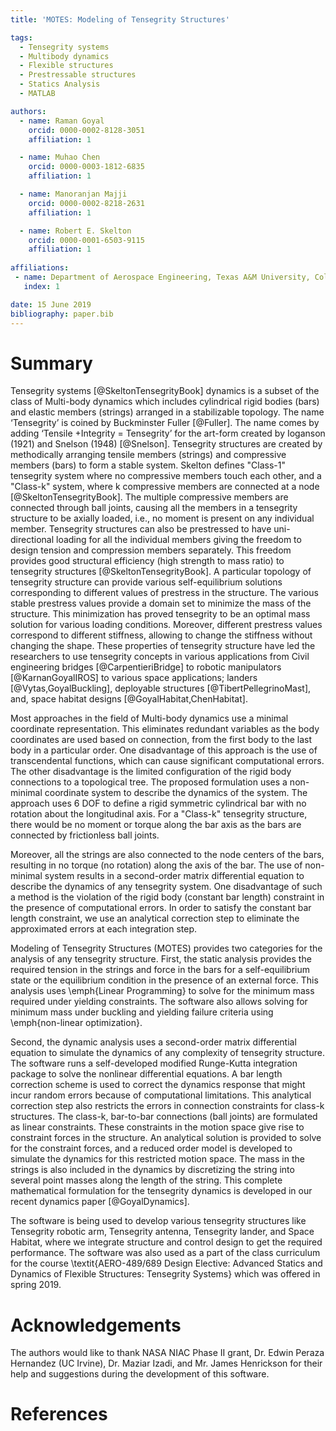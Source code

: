 ```yaml
---
title: 'MOTES: Modeling of Tensegrity Structures'

tags:
  - Tensegrity systems
  - Multibody dynamics
  - Flexible structures
  - Prestressable structures
  - Statics Analysis
  - MATLAB

authors:
  - name: Raman Goyal
    orcid: 0000-0002-8128-3051
    affiliation: 1

  - name: Muhao Chen
    orcid: 0000-0003-1812-6835
    affiliation: 1

  - name: Manoranjan Majji
    orcid: 0000-0002-8218-2631
    affiliation: 1

  - name: Robert E. Skelton
    orcid: 0000-0001-6503-9115
    affiliation: 1
    
affiliations:
 - name: Department of Aerospace Engineering, Texas A&M University, College Station, Texas, USA
   index: 1

date: 15 June 2019
bibliography: paper.bib
---
```


# Summary

Tensegrity systems [@SkeltonTensegrityBook] dynamics is a subset of the class of Multi-body dynamics which includes cylindrical rigid bodies (bars) and elastic members (strings) arranged in a stabilizable topology. The name ‘Tensegrity’ is coined by Buckminster Fuller [@Fuller]. The name comes by adding ‘Tensile +Integrity = Tensegrity’ for the art-form created by Ioganson (1921) and Snelson (1948) [@Snelson]. Tensegrity structures are created by methodically arranging tensile members (strings) and compressive members (bars) to form a stable system. Skelton defines "Class-1" tensegrity system where no compressive members touch each other, and a "Class-k" system, where k compressive members are connected at a node [@SkeltonTensegrityBook]. The multiple compressive members are connected through ball joints, causing all the members in a tensegrity structure to be axially loaded, i.e., no moment is present on any individual member. Tensegrity structures can also be prestressed to have uni-directional loading for all the individual members giving the freedom to design tension and compression members separately. This freedom provides good structural efficiency (high strength to mass ratio) to tensegrity structures [@SkeltonTensegrityBook]. A particular topology of tensegrity structure can provide various self-equilibrium solutions corresponding to different values of prestress in the structure. The various stable prestress values provide a domain set to minimize the mass of the structure. This minimization has proved tensegrity to be an optimal mass solution for various loading conditions. Moreover, different prestress values correspond to different stiffness, allowing to change the stiffness without changing the shape. These properties of tensegrity structure have led the researchers to use tensegrity concepts in various applications from Civil engineering bridges [@CarpentieriBridge] to robotic manipulators [@KarnanGoyalIROS] to various space applications; landers [@Vytas,GoyalBuckling], deployable structures [@TibertPellegrinoMast], and, space habitat designs [@GoyalHabitat,ChenHabitat].

Most approaches in the field of Multi-body dynamics use a minimal coordinate representation. This eliminates redundant variables as the body coordinates are used based on connection, from the first body to the last body in a particular order. One disadvantage of this approach is the use of transcendental functions, which can cause significant computational errors. The other disadvantage is the limited configuration of the rigid body connections to a topological tree. The proposed formulation uses a non-minimal coordinate system to describe the dynamics of the system. The approach uses 6 DOF to define a rigid symmetric cylindrical bar with no rotation about the longitudinal axis. For a "Class-k" tensegrity structure, there would be no moment or torque along the bar axis as the bars are connected by frictionless ball joints. 

Moreover, all the strings are also connected to the node centers of the bars, resulting in no torque (no rotation) along the axis of the bar. The use of non-minimal system results in a second-order matrix differential equation to describe the dynamics of any tensegrity system. One disadvantage of such a method is the violation of the rigid body (constant bar length) constraint in the presence of computational errors. In order to satisfy the constant bar length constraint, we use an analytical correction step to eliminate the approximated errors at each integration step. 

Modeling of Tensegrity Structures (MOTES) provides two categories for the analysis of any tensegrity structure. First, the static analysis provides the required tension in the strings and force in the bars for a self-equilibrium state or the equilibrium condition in the presence of an external force. This analysis uses \emph{Linear Programming} to solve for the minimum mass required under yielding constraints. The software also allows solving for minimum mass under buckling and yielding failure criteria using \emph{non-linear optimization}. 

Second, the dynamic analysis uses a second-order matrix differential equation to simulate the dynamics of any complexity of tensegrity structure. The software runs a self-developed modified Runge-Kutta integration package to solve the nonlinear differential equations. A bar length correction scheme is used to correct the dynamics response that might incur random errors because of computational limitations. This analytical correction step also restricts the errors in connection constraints for class-k structures. The class-k, bar-to-bar connections (ball joints) are formulated as linear constraints. These constraints in the motion space give rise to constraint forces in the structure. An analytical solution is provided to solve for the constraint forces, and a reduced order model is developed to simulate the dynamics for this restricted motion space. The mass in the strings is also included in the dynamics by discretizing the string into several point masses along the length of the string. This complete mathematical formulation for the tensegrity dynamics is developed in our recent dynamics paper [@GoyalDynamics].

The software is being used to develop various tensegrity structures like Tensegrity robotic arm, Tensegrity antenna, Tensegrity lander, and Space Habitat, where we integrate structure and control design to get the required performance.
The software was also used as a part of the class curriculum for the course \textit{AERO-489/689 Design Elective: Advanced Statics and Dynamics of Flexible Structures: Tensegrity Systems} which was offered in spring 2019.

# Acknowledgements

The authors would like to thank NASA NIAC Phase II grant, Dr. Edwin Peraza Hernandez (UC Irvine), Dr. Maziar Izadi, and Mr. James Henrickson for their help and suggestions during the development of this software. 

# References

<!--Please contact the authors at ramaniitrgoyal92@tamu.edu, muhaochen@tamu.edu, mmajji@tamu.edu or bobskelton@tamu.edu for a copy of the submitted paper. -->
<!-- # - name: Assistant Professor, Director of LASR Laboratory, Texas A&M University #   index: 2 -->
<!-- # - name: TEES Eminent Professor, Member National Academy of Engineering, Texas A&M University #   index: 3 -->
